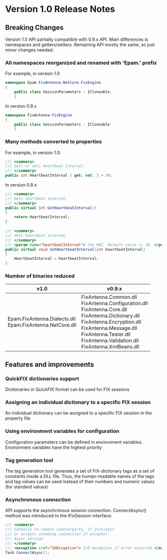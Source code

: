 # Version 1.0 Release Notes

## Breaking Changes
Version 1.0 API partially compatible with 0.9.x API. Main differences is namespaces and getters/setters.
Remaining API mostly the same, so just minor changes needed:

### All namespaces reorganized and renamed with 'Epam.' prefix
For example, in version 1.0
```csharp
namespace Epam.FixAntenna.NetCore.FixEngine
{
    public class SessionParameters : ICloneable
    {
```
In version 0.9.x
```csharp
namespace FixAntenna.FixEngine
{
    public class SessionParameters : ICloneable
    {
```
### Many methods converted to properties
For example, in version 1.0:
```csharp
/// <summary>
/// Gets or sets heartbeat interval.
/// </summary>
public int HeartbeatInterval { get; set; } = 30;
```
In version 0.9.x:
```csharp
/// <summary>
/// Gets heartbeat interval.
/// </summary>
public virtual int GetHeartbeatInterval()
{
    return HeartbeatInterval;
}
 
/// <summary>
/// Sets heartbeat interval.
/// </summary>
/// <param name="heartbeatInterval"> the HBI, default value is 30. </param>
public virtual void SetHeartbeatInterval(int heartbeatInterval)
{
    HeartbeatInterval = heartbeatInterval;
}
```
### Number of binaries reduced
| v1.0 | v0.9.x |
|---|---|
|Epam.FixAntenna.Dialects.dll<br>Epam.FixAntenna.NetCore.dll|FixAntenna.Common.dll<br>FixAntenna.Configuration.dll<br>FixAntenna.Core.dll<br>FixAntenna.Dictionary.dll<br>FixAntenna.Encryption.dll<br>FixAntenna.Message.dll<br>FixAntenna.Tester.dll<br>FixAntenna.Validation.dll<br>FixAntenna.XmlBeans.dll|

## Features and improvements
### QuickFIX dictionaries support
Dictionaries in QuickFIX format can be used for FIX sessions 
### Assigning an individual dictionary to a specific FIX session
An individual dictionary can be assigned to a specific FIX session in the property file
### Using environment variables for configuration
Configuration parameters can be defined in environment variables. Environment variables have the highest priority
### Tag generation tool
The tag generation tool generates a set of FIX-dictionary tags as a set of constants inside a DLL file. Thus, the human-readable names of the tags and tag values can be used instead of their numbers and numeric values (for standard values)
### Asynchronous connection
API supports the asynchronous session connection. ConnectAsync() method was introduced to the IFixSession interface:
```csharp
/// <summary>
/// Connects to remote counterparty, if initiator
/// or accepts incoming connection if acceptor.
/// Async version
/// </summary>
/// <exception cref="IOException"> I/O exception if error occurred </exception>
Task ConnectAsync();
```
